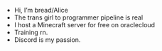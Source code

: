 - Hi, I’m bread/Alice
- The trans girl to programmer pipeline is real 
- I host a Minecraft server for free on oraclecloud
- Training rn.
- Discord is my passion.
<!---
xsehz/xsehz is a ✨ special ✨ repository because its `README.md` (this file) appears on your GitHub profile.
You can click the Preview link to take a look at your changes.
--->
